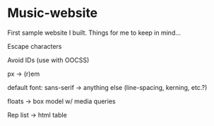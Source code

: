 # Music-website
First sample website I built.
Things for me to keep in mind...
  
Escape characters
  
Avoid IDs (use with OOCSS)
  
px -> (r)em
  
default font: sans-serif -> anything else (line-spacing, kerning, etc.?)
  
floats -> box model w/ media queries
  
Rep list -> html table
